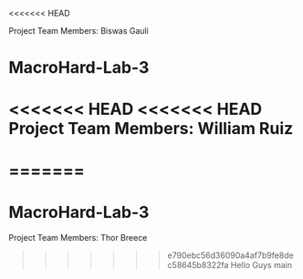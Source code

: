 <<<<<<< HEAD

Project Team Members: Biswas Gauli
# MacroHard-Lab-3
<<<<<<< HEAD
<<<<<<< HEAD
Project Team Members:
William Ruiz
=======
=======
=======
# MacroHard-Lab-3
Project Team Members: 
Thor Breece

>>>>>>> e790ebc56d36090a4af7b9fe8dec58645b8322fa
Hello Guys
>>>>>>> main

